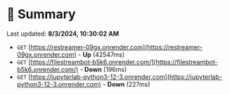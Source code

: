 # 📖 Summary
Last updated: **8/3/2024, 10:30:02 AM**

- `GET` [https://restreamer-09gx.onrender.com](https://restreamer-09gx.onrender.com) - **Up** (42547ms)
- `GET` [https://filestreambot-b5k6.onrender.com/](https://filestreambot-b5k6.onrender.com/) - **Down** (196ms)
- `GET` [https://jupyterlab-python3-12-3.onrender.com](https://jupyterlab-python3-12-3.onrender.com) - **Down** (227ms)
